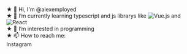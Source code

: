  ★ 👋 Hi, I'm @alexemployed<br>
 ★ 🌱 I’m currently learning typescript and js librarys like ![Vue.js](https://img.shields.io/badge/vuejs-%2335495e.svg?style=for-the-badge&logo=vuedotjs&logoColor=%234FC08D) and ![React](https://img.shields.io/badge/react-%2320232a.svg?style=for-the-badge&logo=react&logoColor=%2361DAFB)<br>
 ★ 👀 I’m interested in programming<br>
 ★ 📫 How to reach me:<br>
    <a href="https://www.instagram.com/darkedlord" style="text-decoration: none;">Instagram</a>



<!--
**alexemployed/alexemployed** is a ✨ _special_ ✨ repository because its `README.md` (this file) appears on your GitHub profile.

Here are some ideas to get you started:

- 🔭 I’m currently working on ...
- 🌱 I’m currently learning ...
- 👯 I’m looking to collaborate on ...
- 🤔 I’m looking for help with ...
- 💬 Ask me about ...
- 📫 How to reach me: ...
- 😄 Pronouns: ...
- ⚡ Fun fact: ...
-->

 
